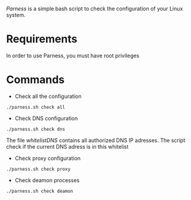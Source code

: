 *Parness* is a simple bash script to check the configuration of your Linux system.

# Requirements 

In order to use Parness, you must have root privileges

# Commands 

* Check all the configuration

``./parness.sh check all ``

* Check DNS configuration

``./parness.sh check dns ``

The file *whitelistDNS* contains all authorized DNS IP adresses.
The script check if the current DNS adress is in this whitelist 

* Check proxy configuration

`` ./parness.sh check proxy ``

* Check deamon processes

``./parness.sh check deamon ``

